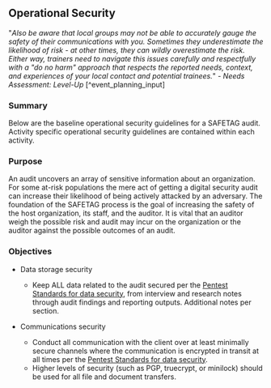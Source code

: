 
## Operational Security


"*Also be aware that local groups may not be able to accurately gauge the safety of their communications with you. Sometimes they underestimate the likelihood of risk - at other times, they can wildly overestimate the risk. Either way, trainers need to navigate this issues carefully and respectfully with a "do no harm" approach that respects the reported needs, context, and experiences of your local contact and potential trainees.*" - _Needs Assessment: Level-Up_ [^event_planning_input]

### Summary

Below are the baseline operational security guidelines for a SAFETAG audit. Activity specific operational security guidelines are contained within each activity.

### Purpose

An audit uncovers an array of sensitive information about an organization. For some at-risk populations the mere act of getting a digital security audit can increase their likelihood of being actively attacked by an adversary. The foundation of the SAFETAG process is the goal of increasing the safety of the host organization, its staff, and the auditor. It is vital that an auditor weigh the possible risk and audit may incur on the organization or the auditor against the possible outcomes of an audit.

### Objectives

  * Data storage security
    * Keep ALL data related to the audit secured per the [Pentest Standards for data security](http://www.pentest-standard.org/index.php/Pre-engagement#PGP_and_Other_Alternatives), from interview and research notes through audit findings and reporting outputs. Additional notes per section.

  * Communications security
    * Conduct all communication with the client over at least minimally secure channels where the communication is encrypted in transit at all times per the [Pentest Standards for data security](http://www.pentest-standard.org/index.php/Pre-engagement#PGP_and_Other_Alternatives).
    * Higher levels of security (such as PGP, truecrypt, or minilock) should be used for all file and document transfers.
